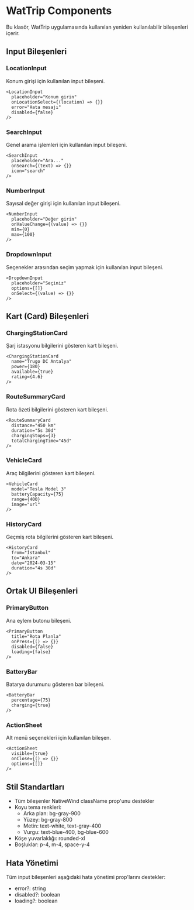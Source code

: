 # WatTrip Components

Bu klasör, WatTrip uygulamasında kullanılan yeniden kullanılabilir bileşenleri içerir.

## Input Bileşenleri

### LocationInput
Konum girişi için kullanılan input bileşeni.
```tsx
<LocationInput
  placeholder="Konum girin"
  onLocationSelect={(location) => {}}
  error="Hata mesajı"
  disabled={false}
/>
```

### SearchInput
Genel arama işlemleri için kullanılan input bileşeni.
```tsx
<SearchInput
  placeholder="Ara..."
  onSearch={(text) => {}}
  icon="search"
/>
```

### NumberInput
Sayısal değer girişi için kullanılan input bileşeni.
```tsx
<NumberInput
  placeholder="Değer girin"
  onValueChange={(value) => {}}
  min={0}
  max={100}
/>
```

### DropdownInput
Seçenekler arasından seçim yapmak için kullanılan input bileşeni.
```tsx
<DropdownInput
  placeholder="Seçiniz"
  options={[]}
  onSelect={(value) => {}}
/>
```

## Kart (Card) Bileşenleri

### ChargingStationCard
Şarj istasyonu bilgilerini gösteren kart bileşeni.
```tsx
<ChargingStationCard
  name="Trugo DC Antalya"
  power={180}
  available={true}
  rating={4.6}
/>
```

### RouteSummaryCard
Rota özeti bilgilerini gösteren kart bileşeni.
```tsx
<RouteSummaryCard
  distance="450 km"
  duration="5s 30d"
  chargingStops={3}
  totalChargingTime="45d"
/>
```

### VehicleCard
Araç bilgilerini gösteren kart bileşeni.
```tsx
<VehicleCard
  model="Tesla Model 3"
  batteryCapacity={75}
  range={400}
  image="url"
/>
```

### HistoryCard
Geçmiş rota bilgilerini gösteren kart bileşeni.
```tsx
<HistoryCard
  from="İstanbul"
  to="Ankara"
  date="2024-03-15"
  duration="4s 30d"
/>
```

## Ortak UI Bileşenleri

### PrimaryButton
Ana eylem butonu bileşeni.
```tsx
<PrimaryButton
  title="Rota Planla"
  onPress={() => {}}
  disabled={false}
  loading={false}
/>
```

### BatteryBar
Batarya durumunu gösteren bar bileşeni.
```tsx
<BatteryBar
  percentage={75}
  charging={true}
/>
```

### ActionSheet
Alt menü seçenekleri için kullanılan bileşen.
```tsx
<ActionSheet
  visible={true}
  onClose={() => {}}
  options={[]}
/>
```

## Stil Standartları

- Tüm bileşenler NativeWind className prop'unu destekler
- Koyu tema renkleri:
  - Arka plan: bg-gray-900
  - Yüzey: bg-gray-800
  - Metin: text-white, text-gray-400
  - Vurgu: text-blue-400, bg-blue-600
- Köşe yuvarlaklığı: rounded-xl
- Boşluklar: p-4, m-4, space-y-4

## Hata Yönetimi

Tüm input bileşenleri aşağıdaki hata yönetimi prop'larını destekler:
- error?: string
- disabled?: boolean
- loading?: boolean 